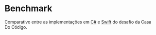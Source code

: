 # Benchmark

Comparativo entre as implementações em [C#](https://github.com/fickledogfish/turma-02-template-casa-do-codigo) e [Swift](https://github.com/Vaivoa/Turma-01-Desafio-1-iOS-Equipe-01) do desafio da Casa Do Código.